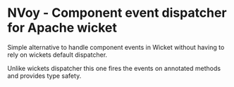 # NVoy - Component event dispatcher for Apache wicket

Simple alternative to handle component events in Wicket without having to rely on wickets default dispatcher.

Unlike wickets dispatcher this one fires the events on annotated methods and provides type safety.